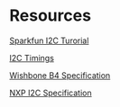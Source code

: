 # Resources
[Sparkfun I2C  Turorial](https://learn.sparkfun.com/tutorials/i2c/all#res)

[I2C Timings](https://www.intel.com/content/www/us/en/docs/programmable/683771/current/i2c-timing-characteristics.html)

[Wishbone B4 Specification](https://cdn.opencores.org/downloads/wbspec_b4.pdf)

[NXP I2C Specification](https://www.nxp.com/docs/en/user-guide/UM10204.pdf)